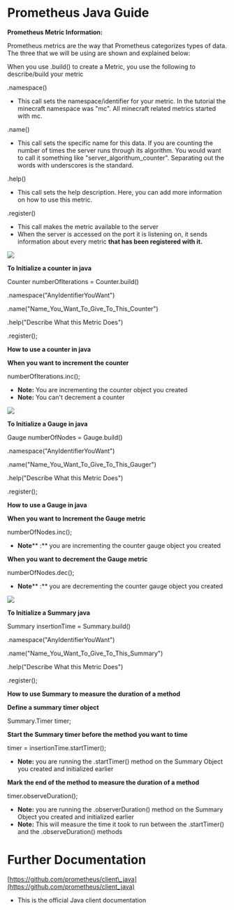 # Prometheus Java Guide

**Prometheus Metric Information:**

Prometheus metrics are the way that Prometheus categorizes types of data. The three that we will be using are shown and explained below:

When you use .build() to create a Metric, you use the following to describe/build your metric

.namespace()

- This call sets the namespace/identifier for your metric. In the tutorial the minecraft namespace was &quot;mc&quot;. All minecraft related metrics started with mc.

.name()

- This call sets the specific name for this data. If you are counting the number of times the server runs through its algorithm. You would want to call it something like &quot;server\_algorithum\_counter&quot;. Separating out the words with underscores is the standard.

.help()

- This call sets the help description. Here, you can add more information on how to use this metric.

.register()

- This call makes the metric available to the server
- When the server is accessed on the port it is listening on, it sends information about every metric **that has been registered with it.**

![](RackMultipart20200425-4-7m115r_html_afe1f2d6f3d0cd53.png)

**To Initialize a counter in java**

Counter numberOfIterations = Counter.build()

.namespace(&quot;AnyIdentifierYouWant&quot;)

.name(&quot;Name\_You\_Want\_To\_Give\_To\_This\_Counter&quot;)

.help(&quot;Describe What this Metric Does&quot;)

.register();

**How to use a counter in java**

**When you want to increment the counter**

numberOfIterations.inc();

- **Note:** You are incrementing the counter object you created
- **Note:** You can&#39;t decrement a counter

![](RackMultipart20200425-4-7m115r_html_b02d19ee65819be4.png)

**To Initialize a Gauge in java**

Gauge numberOfNodes = Gauge.build()

.namespace(&quot;AnyIdentifierYouWant&quot;)

.name(&quot;Name\_You\_Want\_To\_Give\_To\_This\_Gauger&quot;)

.help(&quot;Describe What this Metric Does&quot;)

.register();

**How to use a Gauge in java**

**When you want to Increment the Gauge metric**

numberOfNodes.inc();

- **Note**** :** you are incrementing the counter gauge object you created

**When you want to decrement the Gauge metric**

numberOfNodes.dec();

- **Note**** :** you are decrementing the counter gauge object you created

![](RackMultipart20200425-4-7m115r_html_e45a0eb511412d33.png)

**To Initialize a Summary java**

Summary insertionTime = Summary.build()

.namespace(&quot;AnyIdentifierYouWant&quot;)

.name(&quot;Name\_You\_Want\_To\_Give\_To\_This\_Summary&quot;)

.help(&quot;Describe What this Metric Does&quot;)

.register();

**How to use Summary to measure the duration of a method**

**Define a summary timer object**

Summary.Timer timer;

**Start the Summary timer before the method you want to time**

timer = insertionTime.startTimer();

- **Note:** you are running the .startTimer() method on the Summary Object you created and initialized earlier

**Mark the end of the method to measure the duration of a method**

timer.observeDuration();

- **Note:** you are running the .observerDuration() method on the Summary Object you created and initialized earlier
- **Note:** This will measure the time it took to run between the .startTimer() and the .observeDuration() methods

# Further Documentation

[https://github.com/prometheus/client\_java](https://github.com/prometheus/client_java)

- This is the official Java client documentation
